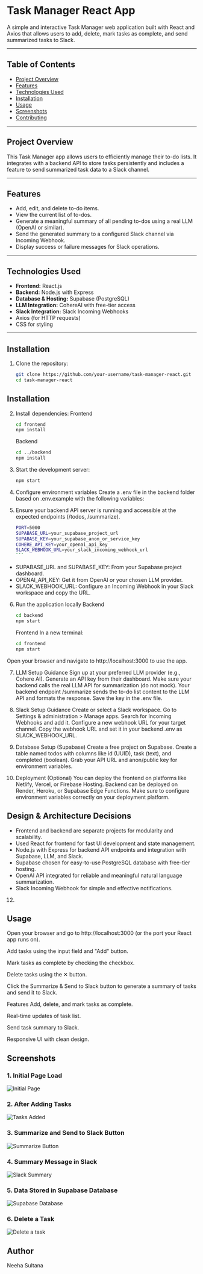 # Task Manager React App

A simple and interactive Task Manager web application built with React and Axios that allows users to add, delete, mark tasks as complete, and send summarized tasks to Slack.

---

## Table of Contents

- [Project Overview](#project-overview)  
- [Features](#features)  
- [Technologies Used](#technologies-used)  
- [Installation](#installation)  
- [Usage](#usage)  
- [Screenshots](#screenshots)  
- [Contributing](#contributing)   

---

## Project Overview

This Task Manager app allows users to efficiently manage their to-do lists. It integrates with a backend API to store tasks persistently and includes a feature to send summarized task data to a Slack channel.

---

## Features

- Add, edit, and delete to-do items.
- View the current list of to-dos.
- Generate a meaningful summary of all pending to-dos using a real LLM (OpenAI or similar).
- Send the generated summary to a configured Slack channel via Incoming Webhook.
- Display success or failure messages for Slack operations. 

---

## Technologies Used

- **Frontend:** React.js
- **Backend:** Node.js with Express
- **Database & Hosting:** Supabase (PostgreSQL)
- **LLM Integration:** CohereAI with free-tier access
- **Slack Integration:** Slack Incoming Webhooks
- Axios (for HTTP requests)  
- CSS for styling  

---

## Installation

1. Clone the repository:

   ```bash
   git clone https://github.com/your-username/task-manager-react.git
   cd task-manager-react

## Installation

2. Install dependencies:
   Frontend
   ```bash
   cd frontend
   npm install
   ```
   Backend
   ```bash
   cd ../backend
   npm install
   ```
3. Start the development server:
   ```bash
   npm start
   
4. Configure environment variables
   Create a .env file in the backend folder based on .env.example with the following variables:
   
5. Ensure your backend API server is running and accessible at the expected endpoints (/todos, /summarize).
   ````bash
   PORT=5000
   SUPABASE_URL=your_supabase_project_url
   SUPABASE_KEY=your_supabase_anon_or_service_key
   COHERE_API_KEY=your_openai_api_key
   SLACK_WEBHOOK_URL=your_slack_incoming_webhook_url
   ```

- SUPABASE_URL and SUPABASE_KEY: From your Supabase project dashboard.
- OPENAI_API_KEY: Get it from OpenAI or your chosen LLM provider.
- SLACK_WEBHOOK_URL: Configure an Incoming Webhook in your Slack workspace and copy the URL.

6. Run the application locally
   Backend
   ```bash
   cd backend
   npm start
   ```
   Frontend
   In a new terminal:
   ```bash
   cd frontend
   npm start
Open your browser and navigate to http://localhost:3000 to use the app.

7. LLM Setup Guidance
   Sign up at your preferred LLM provider (e.g., Cohere AI).
   Generate an API key from their dashboard.
   Make sure your backend calls the real LLM API for summarization (do not mock).
   Your backend endpoint /summarize sends the to-do list content to the LLM API and formats the response.
   Save the key in the .env file.

8. Slack Setup Guidance
   Create or select a Slack workspace.
   Go to Settings & administration > Manage apps.
   Search for Incoming Webhooks and add it.
   Configure a new webhook URL for your target channel.
   Copy the webhook URL and set it in your backend .env as SLACK_WEBHOOK_URL.

 9. Database Setup (Supabase)
   Create a free project on Supabase.
   Create a table named todos with columns like id (UUID), task (text), and completed (boolean).
   Grab your API URL and anon/public key for environment variables.

10. Deployment (Optional)
   You can deploy the frontend on platforms like Netlify, Vercel, or Firebase Hosting.
   Backend can be deployed on Render, Heroku, or Supabase Edge Functions.
   Make sure to configure environment variables correctly on your deployment platform.

## Design & Architecture Decisions
 - Frontend and backend are separate projects for modularity and scalability.
 - Used React for frontend for fast UI development and state management.
 - Node.js with Express for backend API endpoints and integration with Supabase, LLM, and Slack.
 - Supabase chosen for easy-to-use PostgreSQL database with free-tier hosting.
 - OpenAI API integrated for reliable and meaningful natural language summarization.
 - Slack Incoming Webhook for simple and effective notifications.
   
12. 
## Usage
Open your browser and go to http://localhost:3000 (or the port your React app runs on).

Add tasks using the input field and "Add" button.

Mark tasks as complete by checking the checkbox.

Delete tasks using the ✕ button.

Click the Summarize & Send to Slack button to generate a summary of tasks and send it to Slack.

Features
Add, delete, and mark tasks as complete.

Real-time updates of task list.

Send task summary to Slack.

Responsive UI with clean design.

## Screenshots

### 1. Initial Page Load
![Initial Page](./screenshots/initial-page.png)

### 2. After Adding Tasks
![Tasks Added](./screenshots/tasks-added.png)

### 3. Summarize and Send to Slack Button
![Summarize Button](./screenshots/summarize-button.png)

### 4. Summary Message in Slack
![Slack Summary](./screenshots/slack-summary.png)

### 5. Data Stored in Supabase Database
![Supabase Database](./screenshots/supabase-database2.png)

### 6. Delete a Task
![Delete a task](./screenshots/delete-task.png)


## Author
Neeha Sultana
